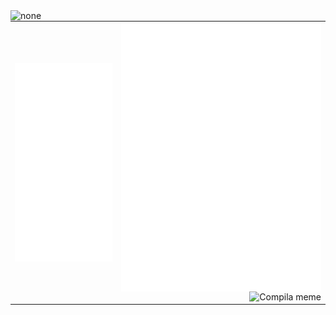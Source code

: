 <img align="left" width="200" alt="none" src="https://count.getloli.com/@arcibyte?name=arcibyte&theme=booru-touhoulat&padding=3&offset=0&align=top&scale=1&pixelated=1&darkmode=auto&num=4&prefix=1"/>

<table>
  <tbody>
    <tr>
      <td>
        <img align="left" alt="none" src="/general.svg"/>
      </td>
      <td valign="top" style="position: relative;">
        <img align="right" alt="none" src="/medias.svg"/>
        <div style="float: right; margin-left: 10px;">
          <img src="https://github.com/user-attachments/assets/52a0830c-6d9e-41b2-ad09-d59e096be2d2" alt="Compila meme" width="400" />
        </div>
      </td>
    </tr>
  </tbody>
</table>
